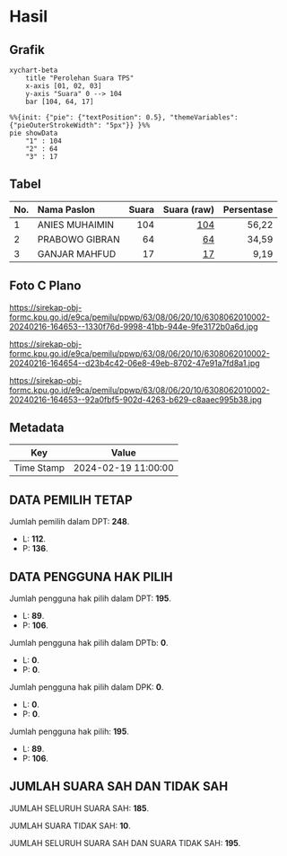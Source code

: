 # Hasil

## Grafik

```mermaid
xychart-beta
    title "Perolehan Suara TPS"
    x-axis [01, 02, 03]
    y-axis "Suara" 0 --> 104
    bar [104, 64, 17]
```

```mermaid
%%{init: {"pie": {"textPosition": 0.5}, "themeVariables": {"pieOuterStrokeWidth": "5px"}} }%%
pie showData
    "1" : 104
    "2" : 64
    "3" : 17
```

## Tabel

| No. | Nama Paslon    | Suara | Suara (raw) | Persentase |
|:--- |:-------------- | -----:| -----------:| ----------:|
| 1   | ANIES MUHAIMIN | 104   | [104][p-1]  | 56,22      |
| 2   | PRABOWO GIBRAN | 64    | [64][p-2]   | 34,59      |
| 3   | GANJAR MAHFUD  | 17    | [17][p-3]   | 9,19       |


[p-1]: https://github.com/gigit-pemilu/pemilu-2024/blob/main/pilpres/hitung-suara/sub/63-kalimantan-selatan/sub/08-hulu-sungai-utara/sub/06-amuntai-utara/sub/2010-muara-baruh/sub/002-tps/sub/paslon-1.txt
[p-2]: https://github.com/gigit-pemilu/pemilu-2024/blob/main/pilpres/hitung-suara/sub/63-kalimantan-selatan/sub/08-hulu-sungai-utara/sub/06-amuntai-utara/sub/2010-muara-baruh/sub/002-tps/sub/paslon-2.txt
[p-3]: https://github.com/gigit-pemilu/pemilu-2024/blob/main/pilpres/hitung-suara/sub/63-kalimantan-selatan/sub/08-hulu-sungai-utara/sub/06-amuntai-utara/sub/2010-muara-baruh/sub/002-tps/sub/paslon-3.txt

## Foto C Plano

https://sirekap-obj-formc.kpu.go.id/e9ca/pemilu/ppwp/63/08/06/20/10/6308062010002-20240216-164653--1330f76d-9998-41bb-944e-9fe3172b0a6d.jpg

https://sirekap-obj-formc.kpu.go.id/e9ca/pemilu/ppwp/63/08/06/20/10/6308062010002-20240216-164654--d23b4c42-06e8-49eb-8702-47e91a7fd8a1.jpg

https://sirekap-obj-formc.kpu.go.id/e9ca/pemilu/ppwp/63/08/06/20/10/6308062010002-20240216-164653--92a0fbf5-902d-4263-b629-c8aaec995b38.jpg


## Metadata

| Key        | Value               |
| ---------- | ------------------- |
| Time Stamp | 2024-02-19 11:00:00 |


## DATA PEMILIH TETAP

Jumlah pemilih dalam DPT: **248**.
 * L: **112**.
 * P: **136**.

## DATA PENGGUNA HAK PILIH

Jumlah pengguna hak pilih dalam DPT: **195**.
 * L: **89**.
 * P: **106**.

Jumlah pengguna hak pilih dalam DPTb: **0**.
 * L: **0**.
 * P: **0**.

Jumlah pengguna hak pilih dalam DPK: **0**.
 * L: **0**.
 * P: **0**.

Jumlah pengguna hak pilih: **195**.
 * L: **89**.
 * P: **106**.

## JUMLAH SUARA SAH DAN TIDAK SAH

JUMLAH SELURUH SUARA SAH: **185**.

JUMLAH SUARA TIDAK SAH: **10**.

JUMLAH SELURUH SUARA SAH DAN SUARA TIDAK SAH: **195**.


